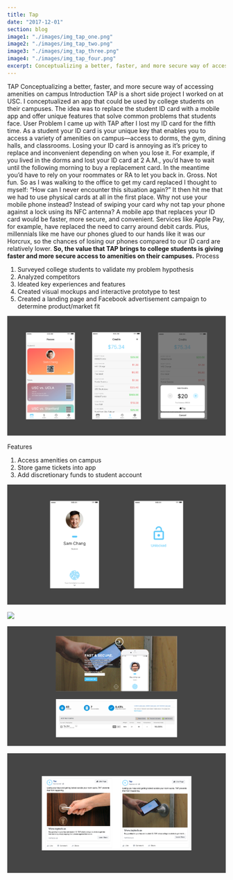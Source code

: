 ```yaml
---
title: Tap
date: "2017-12-01"
section: blog
image1: "./images/img_tap_one.png"
image2: "./images/img_tap_two.png"
image3: "./images/img_tap_three.png"
image4: "./images/img_tap_four.png"
excerpt: Conceptualizing a better, faster, and more secure way of accessing amenities on campus.
---
```


<content-title>
TAP
</content-title>
<content-excerpt>
Conceptualizing a better, faster, and more secure way of accessing amenities on campus 
</content-excerpt>
<content-header>
Introduction
</content-header>
<content>
TAP is a short side project I worked on at USC. I conceptualized an app that could be used by college students on their campuses. The idea was to replace the student ID card with a mobile app and offer unique features that solve common problems that students face.
</content>

<content-header>
User Problem
</content-header>
<content>
I came up with TAP after I lost my ID card for the fifth time. As a student your ID card is your unique key that enables you to access a variety of amenities on campus—access to dorms, the gym, dining halls, and classrooms. Losing your ID card is annoying as it’s pricey to replace and inconvenient depending on when you lose it. For example, if you lived in the dorms and lost your ID card at 2 A.M., you’d have to wait until the following morning to buy a replacement card. In the meantime you’d have to rely on your roommates or RA to let you back in. Gross. Not fun.
</content>
<content>
So as I was walking to the office to get my card replaced I thought to myself: “How can I never encounter this situation again?” It then hit me that we had to use physical cards at all in the first place. Why not use your mobile phone instead? Instead of swiping your card why not tap your phone against a lock using its NFC antenna? A mobile app that replaces your ID card would be faster, more secure, and convenient.
</content>
<content>
Services like Apple Pay, for example, have replaced the need to carry around debit cards. Plus, millennials like me have our phones glued to our hands like it was our Horcrux, so the chances of losing our phones compared to our ID card are relatively lower.
</content>
<content>
<strong>So, the value that TAP brings to college students is giving faster and more secure access to amenities on their campuses.</strong>
</content>
<content-header>
Process
</content-header>
<content>
<ol>
<li>Surveyed college students to validate my problem hypothesis</li>
<li>Analyzed competitors</li>
<li>Ideated key experiences and features</li>
<li>Created visual mockups and interactive prototype to test</li>
<li>Created a landing page and Facebook advertisement campaign to determine product/market fit</li>
</ol>
</content>

![TAP](./images/img_tap_screens.png "Adding credits")

<content-header>
Features
</content-header>
<content>
<ol>
<li>Access amenities on campus</li>
<li>Store game tickets into app</li>
<li>Add discretionary funds to student account</li>
</ol>
</content>

![TAP](./images/img_tap_screens_cont.png "Unlock screens")

<gif>
<img src="https://www.dropbox.com/s/bwarwxedksryp1h/gif_tap_animations.gif?raw=1" />
</gif>

![TAP](./images/img_tap_campaign.png "Landing page campaign")

![TAP](./images/img_tap_fb.png "Facebook ads")

